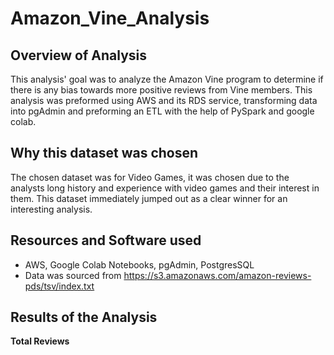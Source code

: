 # Amazon_Vine_Analysis
## Overview of Analysis
This analysis' goal was to analyze the Amazon Vine program to determine if there is any bias towards more positive reviews from Vine members. This analysis was preformed using AWS and its RDS service, transforming data into pgAdmin and preforming an ETL with the help of PySpark and google colab. 
## Why this dataset was chosen 
The chosen dataset was for Video Games, it was chosen due to the analysts long history and experience with video games and their interest in them. This dataset immediately jumped out as a clear winner for an interesting analysis.
## Resources and Software used
- AWS, Google Colab Notebooks, pgAdmin, PostgresSQL
- Data was sourced from https://s3.amazonaws.com/amazon-reviews-pds/tsv/index.txt
## Results of the Analysis
**Total Reviews**
